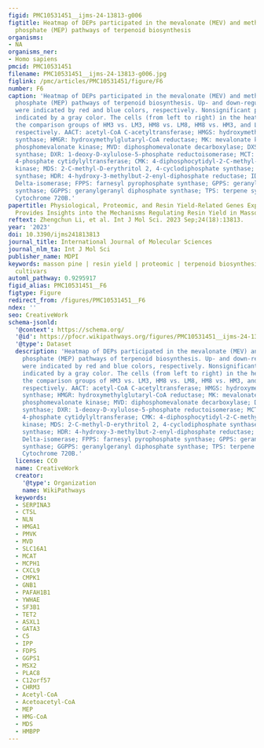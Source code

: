 ```yaml
---
figid: PMC10531451__ijms-24-13813-g006
figtitle: Heatmap of DEPs participated in the mevalonate (MEV) and methylerythritol
  phosphate (MEP) pathways of terpenoid biosynthesis
organisms:
- NA
organisms_ner:
- Homo sapiens
pmcid: PMC10531451
filename: PMC10531451__ijms-24-13813-g006.jpg
figlink: /pmc/articles/PMC10531451/figure/F6
number: F6
caption: 'Heatmap of DEPs participated in the mevalonate (MEV) and methylerythritol
  phosphate (MEP) pathways of terpenoid biosynthesis. Up- and down-regulated DEPs
  were indicated by red and blue colors, respectively. Nonsignificant proteins were
  indicated by a gray color. The cells (from left to right) in the heatmap represent
  the comparison groups of HM3 vs. LM3, HM8 vs. LM8, HM8 vs. HM3, and LM8 vs. LM3,
  respectively. AACT: acetyl-CoA C-acetyltransferase; HMGS: hydroxymethylglutaryl-CoA
  synthase; HMGR: hydroxymethylglutaryl-CoA reductase; MK: mevalonate kinase; PMK:
  phosphomevalonate kinase; MVD: diphosphomevalonate decarboxylase; DXS: 1-deoxy-D-xylulose-5-phosphate
  synthase; DXR: 1-deoxy-D-xylulose-5-phosphate reductoisomerase; MCT: 2-C-methyl-D-erythritol
  4-phosphate cytidylyltransferase; CMK: 4-diphosphocytidyl-2-C-methyl-D-erythritol
  kinase; MDS: 2-C-methyl-D-erythritol 2, 4-cyclodiphosphate synthase; HDS: 4-hydroxy-3-methylbut-2-enyl-diphosphate
  synthase; HDR: 4-hydroxy-3-methylbut-2-enyl-diphosphate reductase; IDI: isopentenyl-diphosphate
  Delta-isomerase; FPPS: farnesyl pyrophosphate synthase; GPPS: geranyl diphosphate
  synthase; GGPPS: geranylgeranyl diphosphate synthase; TPS: terpene synthase; CYP720B:
  Cytochrome 720B.'
papertitle: Physiological, Proteomic, and Resin Yield-Related Genes Expression Analysis
  Provides Insights into the Mechanisms Regulating Resin Yield in Masson Pine
reftext: Zhengchun Li, et al. Int J Mol Sci. 2023 Sep;24(18):13813.
year: '2023'
doi: 10.3390/ijms241813813
journal_title: International Journal of Molecular Sciences
journal_nlm_ta: Int J Mol Sci
publisher_name: MDPI
keywords: masson pine | resin yield | proteomic | terpenoid biosynthesis | high resin-yielding
  cultivars
automl_pathway: 0.9295917
figid_alias: PMC10531451__F6
figtype: Figure
redirect_from: /figures/PMC10531451__F6
ndex: ''
seo: CreativeWork
schema-jsonld:
  '@context': https://schema.org/
  '@id': https://pfocr.wikipathways.org/figures/PMC10531451__ijms-24-13813-g006.html
  '@type': Dataset
  description: 'Heatmap of DEPs participated in the mevalonate (MEV) and methylerythritol
    phosphate (MEP) pathways of terpenoid biosynthesis. Up- and down-regulated DEPs
    were indicated by red and blue colors, respectively. Nonsignificant proteins were
    indicated by a gray color. The cells (from left to right) in the heatmap represent
    the comparison groups of HM3 vs. LM3, HM8 vs. LM8, HM8 vs. HM3, and LM8 vs. LM3,
    respectively. AACT: acetyl-CoA C-acetyltransferase; HMGS: hydroxymethylglutaryl-CoA
    synthase; HMGR: hydroxymethylglutaryl-CoA reductase; MK: mevalonate kinase; PMK:
    phosphomevalonate kinase; MVD: diphosphomevalonate decarboxylase; DXS: 1-deoxy-D-xylulose-5-phosphate
    synthase; DXR: 1-deoxy-D-xylulose-5-phosphate reductoisomerase; MCT: 2-C-methyl-D-erythritol
    4-phosphate cytidylyltransferase; CMK: 4-diphosphocytidyl-2-C-methyl-D-erythritol
    kinase; MDS: 2-C-methyl-D-erythritol 2, 4-cyclodiphosphate synthase; HDS: 4-hydroxy-3-methylbut-2-enyl-diphosphate
    synthase; HDR: 4-hydroxy-3-methylbut-2-enyl-diphosphate reductase; IDI: isopentenyl-diphosphate
    Delta-isomerase; FPPS: farnesyl pyrophosphate synthase; GPPS: geranyl diphosphate
    synthase; GGPPS: geranylgeranyl diphosphate synthase; TPS: terpene synthase; CYP720B:
    Cytochrome 720B.'
  license: CC0
  name: CreativeWork
  creator:
    '@type': Organization
    name: WikiPathways
  keywords:
  - SERPINA3
  - CTSL
  - NLN
  - HMGA1
  - PMVK
  - MVD
  - SLC16A1
  - MCAT
  - MCPH1
  - CXCL9
  - CMPK1
  - GNB1
  - PAFAH1B1
  - YWHAE
  - SF3B1
  - TET2
  - ASXL1
  - GATA3
  - C5
  - IPP
  - FDPS
  - GGPS1
  - MSX2
  - PLAC8
  - C12orf57
  - CHRM3
  - Acetyl-CoA
  - Acetoacetyl-CoA
  - MEP
  - HMG-CoA
  - MDS
  - HMBPP
---
```

